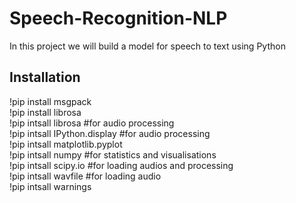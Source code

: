 # Speech-Recognition-NLP
In this project we will build a model for speech to text using Python
## Installation ##
!pip install msgpack\
!pip install librosa\
!pip intsall librosa   #for audio processing\
!pip intsall IPython.display #for audio processing\
!pip intsall matplotlib.pyplot\
!pip intsall numpy #for statistics and visualisations\
!pip intsall scipy.io #for loading audios and processing\
!pip intsall wavfile #for loading audio\
!pip intsall warnings
